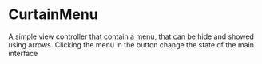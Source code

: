 CurtainMenu
===========

A simple view controller that contain a menu, that can be hide and showed using arrows. Clicking the menu in the button change the state of the main interface